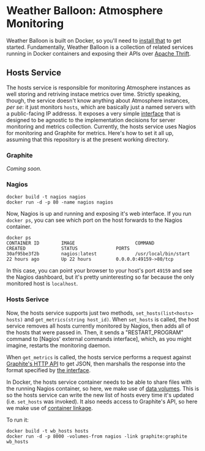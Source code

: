 Weather Balloon: Atmosphere Monitoring
======================================

Weather Balloon is built on Docker, so you'll need to [install that][1] to get
started. Fundamentally, Weather Balloon is a collection of related services
running in Docker containers and exposing their APIs over [Apache Thrift][5].

Hosts Service
-------------

The hosts service is responsible for monitoring Atmosphere instances as well
storing and retriving instace metrics over time. Strictly speaking, though, the
service doesn't know anything about Atmosphere instances, *per se*: it just
monitors `hosts`, which are basically just a named servers with a public-facing
IP addresss. It exposes a very simple [interface][2] that is designed to be
agnostic to the implementation decisions for server monitoring and metrics
collection. Currently, the hosts service uses Nagios for monitoring and
Graphite for metrics. Here's how to set it all up, assuming that this
repository is at the present working directory.

### Graphite

*Coming soon.*

### Nagios

    docker build -t nagios nagios
    docker run -d -p 80 -name nagios nagios

Now, Nagios is up and running and exposing it's web interface. If you run
`docker ps`, you can see which port on the host forwards to the Nagios
container.

    docker ps
    CONTAINER ID        IMAGE                      COMMAND                CREATED             STATUS              PORTS
    30af95be3f2b        nagios:latest              /usr/local/bin/start   22 hours ago        Up 22 hours         0.0.0.0:49159->80/tcp

In this case, you can point your browser to your host's port `49159` and see
the Nagios dashboard, but it's pretty uninteresting so far because the only
monitored host is `localhost`.

### Hosts Serivce

Now, the hosts service supports just two methods, `set_hosts(list<hosts>
hosts)` and `get_metrics(string host_id)`. When `set_hosts` is called, the host
service removes all hosts currently monitored by Nagios, then adds all of the
hosts that were passed in. Then, it sends a "RESTART_PROGRAM" command to
[Nagios' external commands interface], which, as you might imagine, restarts
the monitoring daemon.

When `get_metrics` is called, the hosts service performs a request against
[Graphite's HTTP API][4] to get JSON, then marshalls the response into the
format specified by [the interface][2].

In Docker, the hosts service container needs to be able to share files with the
running Nagios container, so here, we make use of [data volumes][6]. This is so
the hosts service can write the new list of hosts every time it's updated (i.e.
`set_hosts` was invoked). It also needs access to Graphite's API, so here we
make use of [container linkage][7].

To run it:

    docker build -t wb_hosts hosts
    docker run -d -p 8000 -volumes-from nagios -link graphite:graphite wb_hosts

[1]: http://docs.docker.io/en/latest/installation/ubuntulinux/
[2]: http://github.com/iPlantCollaborativeOpenSource/weather-balloon/tree/master/thriftfiles/hosts.thrift
[3]: http://nagios.sourceforge.net/docs/3_0/extcommands.html
[4]: https://graphite.readthedocs.org/en/1.0/url-api.html
[5]: http://thrift.apache.org/
[6]: http://docs.docker.io/en/latest/use/working_with_volumes/
[7]: http://docs.docker.io/en/latest/use/working_with_links_names/
